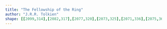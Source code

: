```yaml
---
title: "The Fellowship of the Ring"
author: "J.R.R. Tolkien"
shape: [[2099,314],[2082,317],[2077,320],[2073,325],[2071,336],[2075,362],[2076,419],[2079,453],[2079,489],[2081,503],[2081,548],[2083,560],[2084,613],[2083,644],[2086,659],[2085,717],[2086,749],[2088,758],[2089,807],[2091,813],[2090,859],[2093,870],[2092,918],[2094,925],[2095,957],[2098,970],[2096,987],[2102,996],[2105,998],[2114,999],[2188,999],[2192,998],[2197,993],[2200,987],[2195,908],[2195,798],[2193,790],[2192,760],[2189,737],[2188,677],[2186,663],[2187,642],[2185,614],[2185,579],[2183,564],[2183,529],[2180,502],[2181,479],[2179,451],[2177,331],[2174,322],[2167,317],[2115,314]]
---
```

